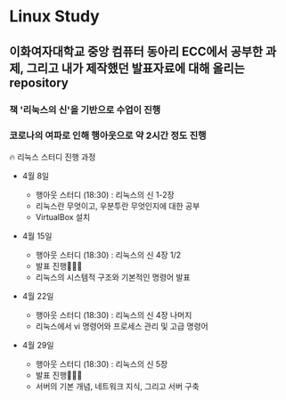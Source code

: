 # Linux Study

## 이화여자대학교 중앙 컴퓨터 동아리 ECC에서 공부한 과제, 그리고 내가 제작했던 발표자료에 대해 올리는 repository  
### 책 '리눅스의 신'을 기반으로 수업이 진행  
### 코로나의 여파로 인해 행아웃으로 약 2시간 정도 진행


🔥 리눅스 스터디 진행 과정
- 4월 8일
  - 행아웃 스터디 (18:30) : 리눅스의 신 1-2장
  - 리눅스란 무엇이고, 우분투란 무엇인지에 대한 공부
  - VirtualBox 설치
  
- 4월 15일
  - 행아웃 스터디 (18:30) : 리눅스의 신 4장 1/2
  - 발표 진행👩🏻‍💻
  - 리눅스의 시스템적 구조와 기본적인 명령어 발표
  
- 4월 22일
  - 행아웃 스터디 (18:30) : 리눅스의 신 4장 나머지
  - 리눅스에서 vi 명령어와 프로세스 관리 및 고급 명령어
  
- 4월 29일
  - 행아웃 스터디 (18:30) : 리눅스의 신 5장
  - 발표 진행👩🏻‍💻
  - 서버의 기본 개념, 네트워크 지식, 그리고 서버 구축
